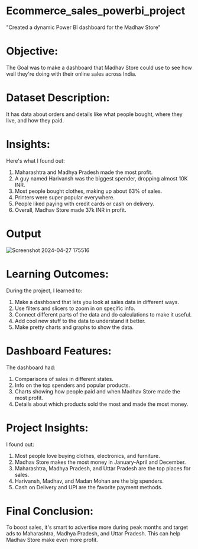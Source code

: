 # Ecommerce_sales_powerbi_project
"Created a dynamic Power BI dashboard for the Madhav Store"
# Objective:
The Goal was to make a dashboard that Madhav Store could use to see how well they're doing with their online sales across India.

# Dataset Description:
It has data about orders and details like what people bought, where they live, and how they paid.

# Insights:
Here's what I found out:

1. Maharashtra and Madhya Pradesh made the most profit.
2. A guy named Harivansh was the biggest spender, dropping almost 10K INR.
3. Most people bought clothes, making up about 63% of sales.
4. Printers were super popular everywhere.
5. People liked paying with credit cards or cash on delivery.
6. Overall, Madhav Store made 37k INR in profit.

# Output
![Screenshot 2024-04-27 175516](https://github.com/agarwal-varsha/Ecommerce_sales_powerbi_projet/assets/166792795/64c8fe51-34e7-4914-ac0b-9293bec3b7b8)

# Learning Outcomes:
During the project, I learned to:

1. Make a dashboard that lets you look at sales data in different ways.
2. Use filters and slicers to zoom in on specific info.
3. Connect different parts of the data and do calculations to make it useful.
4. Add cool new stuff to the data to understand it better.
5. Make pretty charts and graphs to show the data.

# Dashboard Features:
The dashboard had:

1. Comparisons of sales in different states.
2. Info on the top spenders and popular products.
3. Charts showing how people paid and when Madhav Store made the most profit.
4. Details about which products sold the most and made the most money.

# Project Insights:
I found out:

1. Most people love buying clothes, electronics, and furniture.
2. Madhav Store makes the most money in January-April and December.
3. Maharashtra, Madhya Pradesh, and Uttar Pradesh are the top places for sales.
4. Harivansh, Madhav, and Madan Mohan are the big spenders.
5. Cash on Delivery and UPI are the favorite payment methods.

# Final Conclusion:
To boost sales, it's smart to advertise more during peak months and target ads to Maharashtra, Madhya Pradesh, and Uttar Pradesh. This can help Madhav Store make even more profit.
